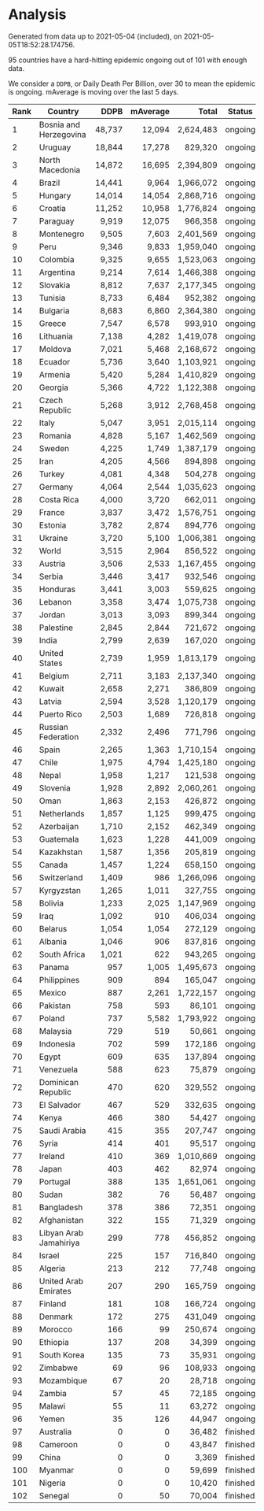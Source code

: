 
# Analysis

Generated from data up to 2021-05-04 (included), on 2021-05-05T18:52:28.174756.

95 countries have a hard-hitting epidemic ongoing out of 101 with enough data.

We consider a `DDPB`, or Daily Death Per Billion, over 30 to mean the epidemic is ongoing.
mAverage is moving over the last 5 days.


| Rank | Country | DDPB | mAverage | Total | Status |
|------|---------|-----:|---------:|------:|--------|
| 1 | Bosnia and Herzegovina | 48,737 | 12,094 | 2,624,483 | ongoing |
| 2 | Uruguay | 18,844 | 17,278 | 829,320 | ongoing |
| 3 | North Macedonia | 14,872 | 16,695 | 2,394,809 | ongoing |
| 4 | Brazil | 14,441 | 9,964 | 1,966,072 | ongoing |
| 5 | Hungary | 14,014 | 14,054 | 2,868,716 | ongoing |
| 6 | Croatia | 11,252 | 10,958 | 1,776,824 | ongoing |
| 7 | Paraguay | 9,919 | 12,075 | 966,358 | ongoing |
| 8 | Montenegro | 9,505 | 7,603 | 2,401,569 | ongoing |
| 9 | Peru | 9,346 | 9,833 | 1,959,040 | ongoing |
| 10 | Colombia | 9,325 | 9,655 | 1,523,063 | ongoing |
| 11 | Argentina | 9,214 | 7,614 | 1,466,388 | ongoing |
| 12 | Slovakia | 8,812 | 7,637 | 2,177,345 | ongoing |
| 13 | Tunisia | 8,733 | 6,484 | 952,382 | ongoing |
| 14 | Bulgaria | 8,683 | 6,860 | 2,364,380 | ongoing |
| 15 | Greece | 7,547 | 6,578 | 993,910 | ongoing |
| 16 | Lithuania | 7,138 | 4,282 | 1,419,078 | ongoing |
| 17 | Moldova | 7,021 | 5,468 | 2,168,672 | ongoing |
| 18 | Ecuador | 5,736 | 3,640 | 1,103,921 | ongoing |
| 19 | Armenia | 5,420 | 5,284 | 1,410,829 | ongoing |
| 20 | Georgia | 5,366 | 4,722 | 1,122,388 | ongoing |
| 21 | Czech Republic | 5,268 | 3,912 | 2,768,458 | ongoing |
| 22 | Italy | 5,047 | 3,951 | 2,015,114 | ongoing |
| 23 | Romania | 4,828 | 5,167 | 1,462,569 | ongoing |
| 24 | Sweden | 4,225 | 1,749 | 1,387,179 | ongoing |
| 25 | Iran | 4,205 | 4,566 | 894,898 | ongoing |
| 26 | Turkey | 4,081 | 4,348 | 504,278 | ongoing |
| 27 | Germany | 4,064 | 2,544 | 1,035,623 | ongoing |
| 28 | Costa Rica | 4,000 | 3,720 | 662,011 | ongoing |
| 29 | France | 3,837 | 3,472 | 1,576,751 | ongoing |
| 30 | Estonia | 3,782 | 2,874 | 894,776 | ongoing |
| 31 | Ukraine | 3,720 | 5,100 | 1,006,381 | ongoing |
| 32 | World | 3,515 | 2,964 | 856,522 | ongoing |
| 33 | Austria | 3,506 | 2,533 | 1,167,455 | ongoing |
| 34 | Serbia | 3,446 | 3,417 | 932,546 | ongoing |
| 35 | Honduras | 3,441 | 3,003 | 559,625 | ongoing |
| 36 | Lebanon | 3,358 | 3,474 | 1,075,738 | ongoing |
| 37 | Jordan | 3,013 | 3,093 | 899,344 | ongoing |
| 38 | Palestine | 2,845 | 2,844 | 721,672 | ongoing |
| 39 | India | 2,799 | 2,639 | 167,020 | ongoing |
| 40 | United States | 2,739 | 1,959 | 1,813,179 | ongoing |
| 41 | Belgium | 2,711 | 3,183 | 2,137,340 | ongoing |
| 42 | Kuwait | 2,658 | 2,271 | 386,809 | ongoing |
| 43 | Latvia | 2,594 | 3,528 | 1,120,179 | ongoing |
| 44 | Puerto Rico | 2,503 | 1,689 | 726,818 | ongoing |
| 45 | Russian Federation | 2,332 | 2,496 | 771,796 | ongoing |
| 46 | Spain | 2,265 | 1,363 | 1,710,154 | ongoing |
| 47 | Chile | 1,975 | 4,794 | 1,425,180 | ongoing |
| 48 | Nepal | 1,958 | 1,217 | 121,538 | ongoing |
| 49 | Slovenia | 1,928 | 2,892 | 2,060,261 | ongoing |
| 50 | Oman | 1,863 | 2,153 | 426,872 | ongoing |
| 51 | Netherlands | 1,857 | 1,125 | 999,475 | ongoing |
| 52 | Azerbaijan | 1,710 | 2,152 | 462,349 | ongoing |
| 53 | Guatemala | 1,623 | 1,228 | 441,009 | ongoing |
| 54 | Kazakhstan | 1,587 | 1,356 | 205,819 | ongoing |
| 55 | Canada | 1,457 | 1,224 | 658,150 | ongoing |
| 56 | Switzerland | 1,409 | 986 | 1,266,096 | ongoing |
| 57 | Kyrgyzstan | 1,265 | 1,011 | 327,755 | ongoing |
| 58 | Bolivia | 1,233 | 2,025 | 1,147,969 | ongoing |
| 59 | Iraq | 1,092 | 910 | 406,034 | ongoing |
| 60 | Belarus | 1,054 | 1,054 | 272,129 | ongoing |
| 61 | Albania | 1,046 | 906 | 837,816 | ongoing |
| 62 | South Africa | 1,021 | 622 | 943,265 | ongoing |
| 63 | Panama | 957 | 1,005 | 1,495,673 | ongoing |
| 64 | Philippines | 909 | 894 | 165,047 | ongoing |
| 65 | Mexico | 887 | 2,261 | 1,722,157 | ongoing |
| 66 | Pakistan | 758 | 593 | 86,101 | ongoing |
| 67 | Poland | 737 | 5,582 | 1,793,922 | ongoing |
| 68 | Malaysia | 729 | 519 | 50,661 | ongoing |
| 69 | Indonesia | 702 | 599 | 172,186 | ongoing |
| 70 | Egypt | 609 | 635 | 137,894 | ongoing |
| 71 | Venezuela | 588 | 623 | 75,879 | ongoing |
| 72 | Dominican Republic | 470 | 620 | 329,552 | ongoing |
| 73 | El Salvador | 467 | 529 | 332,635 | ongoing |
| 74 | Kenya | 466 | 380 | 54,427 | ongoing |
| 75 | Saudi Arabia | 415 | 355 | 207,747 | ongoing |
| 76 | Syria | 414 | 401 | 95,517 | ongoing |
| 77 | Ireland | 410 | 369 | 1,010,669 | ongoing |
| 78 | Japan | 403 | 462 | 82,974 | ongoing |
| 79 | Portugal | 388 | 135 | 1,651,061 | ongoing |
| 80 | Sudan | 382 | 76 | 56,487 | ongoing |
| 81 | Bangladesh | 378 | 386 | 72,351 | ongoing |
| 82 | Afghanistan | 322 | 155 | 71,329 | ongoing |
| 83 | Libyan Arab Jamahiriya | 299 | 778 | 456,852 | ongoing |
| 84 | Israel | 225 | 157 | 716,840 | ongoing |
| 85 | Algeria | 213 | 212 | 77,748 | ongoing |
| 86 | United Arab Emirates | 207 | 290 | 165,759 | ongoing |
| 87 | Finland | 181 | 108 | 166,724 | ongoing |
| 88 | Denmark | 172 | 275 | 431,049 | ongoing |
| 89 | Morocco | 166 | 99 | 250,674 | ongoing |
| 90 | Ethiopia | 137 | 208 | 34,399 | ongoing |
| 91 | South Korea | 135 | 73 | 35,931 | ongoing |
| 92 | Zimbabwe | 69 | 96 | 108,933 | ongoing |
| 93 | Mozambique | 67 | 20 | 28,718 | ongoing |
| 94 | Zambia | 57 | 45 | 72,185 | ongoing |
| 95 | Malawi | 55 | 11 | 63,272 | ongoing |
| 96 | Yemen | 35 | 126 | 44,947 | ongoing |
| 97 | Australia | 0 | 0 | 36,482 | finished |
| 98 | Cameroon | 0 | 0 | 43,847 | finished |
| 99 | China | 0 | 0 | 3,369 | finished |
| 100 | Myanmar | 0 | 0 | 59,699 | finished |
| 101 | Nigeria | 0 | 0 | 10,420 | finished |
| 102 | Senegal | 0 | 50 | 70,004 | finished |

